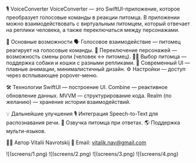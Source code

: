 🎙️ VoiceConverter
VoiceConverter — это SwiftUI-приложение, которое преобразует голосовые команды в реакции питомца. В приложении можно взаимодействовать с виртуальным питомцем, который отвечает на реплики человека, а также переключаться между персонажами.

📱 Основные возможности
🗣️ Голосовое взаимодействие — питомец реагирует на голосовые команды.
🔄 Переключение персонажей — возможность смены роли (человек ↔ питомец).
🐶🐱 Выбор питомца — поддержка собаки и кошки с разными репликами.
🎨 Современный UI — плавные анимации, минималистичный дизайн.
⚙️ Настройки — доступ через всплывающее popover-меню.

🛠️ Технологии
SwiftUI — построение UI.
Combine — реактивное обновление данных.
MVVM — структурирование кода.
Realm (по желанию) — хранение истории взаимодействий.

💡 Дальнейшие улучшения
🎙️ Интеграция Speech-to-Text для распознавания речи.
🎵 Озвучка питомца при ответах.
🌎 Поддержка мульти-языков.

👨‍💻 Автор
Vitalii Navrotskij
📧 Email: vitalik.nav@gmail.com

![(screens/1.png)
![(screens/2.png)
![(screens/3.png)
![(screens/4.png)
